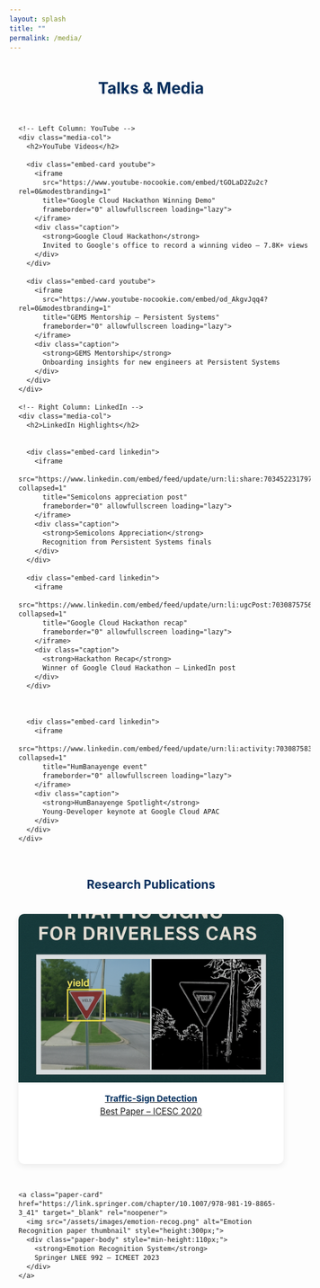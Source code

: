 ```yaml
---
layout: splash
title: ""
permalink: /media/
---
```


<style>
/* ====== CONTAINER ====== */
.media-block {
  max-width: 1200px;
  margin: 3rem auto 2.5rem;
  padding: 0 1rem;
}

/* ====== TWO-COLUMN GRID ====== */
.media-columns {
  display: grid;
  grid-template-columns: repeat(auto-fit, minmax(520px, 1fr));
  gap: 2rem;
  align-items: start;
}

/* ====== COLUMN HEADERS ====== */
.media-col h2 {
  margin-bottom: 1rem;
  color: #002d5c;
  font-size: 1.5rem;
  text-align: center;
}

/* ====== CARD ====== */
.embed-card {
  background: #fff;
  border-radius: 10px;
  overflow: hidden;
  box-shadow: 0 4px 12px rgba(0,0,0,.08);
  transition: transform .25s, box-shadow .25s;
  margin-bottom: 2rem;
}
.embed-card:hover {
  transform: translateY(-4px);
  box-shadow: 0 8px 22px rgba(0,0,0,.15);
}
.embed-card iframe,
.embed-card img {
  width: 100%;
  display: block;
}
.embed-card.youtube iframe {
  height: 315px;
}
.embed-card.linkedin iframe {
  height: 600px;
}
.embed-card img {
  height: 600px;
  object-fit: cover;
}

/* ====== CAPTION ====== */
.caption {
  padding: 1rem 1.25rem;
  font-size: .95rem;
  line-height: 1.4;
  text-align: center;
  color: #444;
}
.caption strong {
  display: block;
  margin-bottom: .25rem;
  color: #002d5c;
}

/* ====== RESEARCH GRID ====== */
.paper-grid {
  display: grid;
  grid-template-columns: repeat(auto-fit, minmax(340px, 1fr));
  gap: 2rem;
  margin-top: 2.5rem;
}
.paper-card {
  border-radius: 10px;
  overflow: hidden;
  background: #fff;
  box-shadow: 0 4px 12px rgba(0,0,0,.08);
  transition: transform .25s, box-shadow .25s;
}
.paper-card:hover {
  transform: translateY(-4px);
  box-shadow: 0 8px 22px rgba(0,0,0,.15);
}
.paper-card img {
  width: 100%;
  height: 200px;
  object-fit: cover;
}
.paper-body {
  padding: 1rem 1.25rem;
  font-size: .95rem;
  text-align: center;
}
.paper-body strong {
  display: block;
  margin-bottom: .25rem;
  color: #002d5c;
}
</style>

<div class="media-block">

  <!-- Main Title -->
  <h1 style="text-align:center; margin-bottom:2rem; color:#002d5c;">Talks & Media</h1>

  <!-- Two Columns: YouTube & LinkedIn -->
  <div class="media-columns">

    <!-- Left Column: YouTube -->
    <div class="media-col">
      <h2>YouTube Videos</h2>

      <div class="embed-card youtube">
        <iframe
          src="https://www.youtube-nocookie.com/embed/tGOLaD2Zu2c?rel=0&modestbranding=1"
          title="Google Cloud Hackathon Winning Demo"
          frameborder="0" allowfullscreen loading="lazy">
        </iframe>
        <div class="caption">
          <strong>Google Cloud Hackathon</strong>
          Invited to Google's office to record a winning video – 7.8K+ views
        </div>
      </div>

      <div class="embed-card youtube">
        <iframe
          src="https://www.youtube-nocookie.com/embed/od_AkgvJqq4?rel=0&modestbranding=1"
          title="GEMS Mentorship – Persistent Systems"
          frameborder="0" allowfullscreen loading="lazy">
        </iframe>
        <div class="caption">
          <strong>GEMS Mentorship</strong>
          Onboarding insights for new engineers at Persistent Systems
        </div>
      </div>
    </div>

    <!-- Right Column: LinkedIn -->
    <div class="media-col">
      <h2>LinkedIn Highlights</h2>


      <div class="embed-card linkedin">
        <iframe
          src="https://www.linkedin.com/embed/feed/update/urn:li:share:7034522317976133633?collapsed=1"
          title="Semicolons appreciation post"
          frameborder="0" allowfullscreen loading="lazy">
        </iframe>
        <div class="caption">
          <strong>Semicolons Appreciation</strong>
          Recognition from Persistent Systems finals
        </div>
      </div>

      <div class="embed-card linkedin">
        <iframe
          src="https://www.linkedin.com/embed/feed/update/urn:li:ugcPost:7030875756268318720?collapsed=1"
          title="Google Cloud Hackathon recap"
          frameborder="0" allowfullscreen loading="lazy">
        </iframe>
        <div class="caption">
          <strong>Hackathon Recap</strong>
          Winner of Google Cloud Hackathon – LinkedIn post
        </div>
      </div>



      <div class="embed-card linkedin">
        <iframe
          src="https://www.linkedin.com/embed/feed/update/urn:li:activity:7030875831258267648?collapsed=1"
          title="HumBanayenge event"
          frameborder="0" allowfullscreen loading="lazy">
        </iframe>
        <div class="caption">
          <strong>HumBanayenge Spotlight</strong>
          Young-Developer keynote at Google Cloud APAC
        </div>
      </div>
    </div>

  </div>

  <!-- Research Publications -->
  <h2 style="text-align:center; margin-top:3rem; color:#002d5c;">Research Publications</h2>
  
  <div class="paper-grid">
    <a class="paper-card" href="https://bbrc.in/wp-content/uploads/2021/03/13_14-SPL-Galley-proof-115.pdf" target="_blank" rel="noopener">
      <img src="/assets/images/paper-traffic.png" alt="Traffic Sign paper thumbnail" style="height:300px;">
      <div class="paper-body" style="min-height:110px;">
        <strong>Traffic-Sign Detection</strong>
        Best Paper – ICESC 2020
      </div>
    </a>

    <a class="paper-card" href="https://link.springer.com/chapter/10.1007/978-981-19-8865-3_41" target="_blank" rel="noopener">
      <img src="/assets/images/emotion-recog.png" alt="Emotion Recognition paper thumbnail" style="height:300px;">
      <div class="paper-body" style="min-height:110px;">
        <strong>Emotion Recognition System</strong>
        Springer LNEE 992 – ICMEET 2023
      </div>
    </a>
  </div>

</div>
